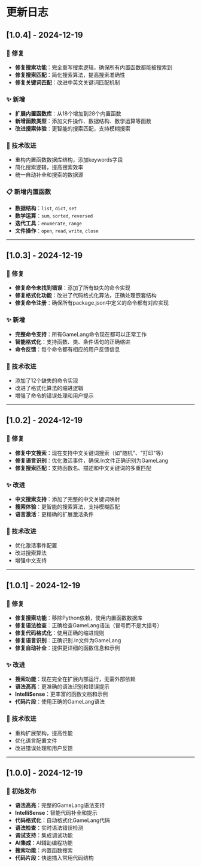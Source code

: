# 更新日志

## [1.0.4] - 2024-12-19

### 🐛 修复
- **修复搜索功能**：完全重写搜索逻辑，确保所有内置函数都能被搜索到
- **修复搜索匹配**：简化搜索算法，提高搜索准确性
- **修复关键词匹配**：改进中英文关键词匹配机制

### ✨ 新增
- **扩展内置函数库**：从18个增加到28个内置函数
- **新增函数类型**：添加文件操作、数据结构、数学运算等函数
- **改进搜索体验**：更智能的搜索匹配，支持模糊搜索

### 🔧 技术改进
- 重构内置函数数据库结构，添加keywords字段
- 简化搜索逻辑，提高搜索效率
- 统一自动补全和搜索的数据源

### 📋 新增内置函数
- **数据结构**：`list`, `dict`, `set`
- **数学运算**：`sum`, `sorted`, `reversed`
- **迭代工具**：`enumerate`, `range`
- **文件操作**：`open`, `read`, `write`, `close`

---

## [1.0.3] - 2024-12-19

### 🐛 修复
- **修复命令未找到错误**：添加了所有缺失的命令实现
- **修复格式化功能**：改进了代码格式化算法，正确处理嵌套结构
- **修复命令注册**：确保所有package.json中定义的命令都有对应实现

### ✨ 新增
- **完整命令支持**：所有GameLang命令现在都可以正常工作
- **智能格式化**：支持函数、类、条件语句的正确缩进
- **命令反馈**：每个命令都有相应的用户反馈信息

### 🔧 技术改进
- 添加了12个缺失的命令实现
- 改进了格式化算法的缩进逻辑
- 增强了命令的错误处理和用户提示

---

## [1.0.2] - 2024-12-19

### 🐛 修复
- **修复中文搜索**：现在支持中文关键词搜索（如"随机"、"打印"等）
- **修复语言识别**：优化激活事件，确保.ln文件正确识别为GameLang
- **修复搜索匹配**：支持函数名、描述和中文关键词的多重匹配

### ✨ 改进
- **中文搜索支持**：添加了完整的中文关键词映射
- **搜索体验**：更智能的搜索算法，支持模糊匹配
- **语言激活**：更精确的扩展激活条件

### 🔧 技术改进
- 优化激活事件配置
- 改进搜索算法
- 增强中文支持

---

## [1.0.1] - 2024-12-19

### 🐛 修复
- **修复搜索功能**：移除Python依赖，使用内置函数数据库
- **修复语法检查**：正确检查GameLang语法（冒号而不是大括号）
- **修复代码格式化**：使用正确的缩进规则
- **修复语言识别**：正确识别.ln文件为GameLang
- **修复自动补全**：提供更详细的函数信息和示例

### ✨ 改进
- **搜索功能**：现在完全在扩展内部运行，无需外部依赖
- **语法高亮**：更准确的语法识别和错误提示
- **IntelliSense**：更丰富的函数文档和示例
- **代码片段**：使用正确的GameLang语法

### 🔧 技术改进
- 重构扩展架构，提高性能
- 优化语言配置文件
- 改进错误处理和用户反馈

---

## [1.0.0] - 2024-12-19

### 🎉 初始发布
- **语法高亮**：完整的GameLang语法支持
- **IntelliSense**：智能代码补全和提示
- **代码格式化**：自动格式化GameLang代码
- **语法检查**：实时语法错误检测
- **调试支持**：集成调试功能
- **AI集成**：AI辅助编程功能
- **搜索功能**：内置函数搜索
- **代码片段**：快速插入常用代码结构 